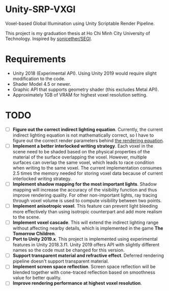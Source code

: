 # Unity-SRP-VXGI
Voxel-based Global Illumination using Unity Scriptable Render Pipeline.

This project is my graduation thesis at Ho Chi Minh City University of Technology. Inspired by [sonicether/SEGI](https://github.com/sonicether/SEGI).

# Requirements
+ Unity 2018 (Experimental API). Using Unity 2019 would require slight modification to the code.
+ Shader Model 4.5 or newer.
+ Graphic API that supports geometry shader (this excludes Metal API).
+ Approximately 1GB of VRAM for highest voxel resolution setting.

# TODO
* [ ] **Figure out the correct indirect lighting equation**. Currently, the current indirect lighting equation is not mathematically correct, so I have to figure out the correct render parameters behind [the rendering equation](https://en.wikipedia.org/wiki/Rendering_equation).
* [ ] **Implement a better interlocked writing strategy**. Each voxel in the scene need to be shaded based on the physical properties of the material of the surface overlapping the voxel. However, multiple surfaces can overlap the same voxel, which leads to race condition when writing to the same voxel. The current implementation consumes 2.5 times the memory needed for storing voxel data because of current interlocked writing strategy.
* [ ] **Implement shadow mapping for the most important lights**. Shadow mapping will increase the accuracy of the visibility function and thus improve rendering quality. For other non-important lights, ray tracing through voxel volume is used to compute visibility between two points.
* [ ] **Implement anisotropic voxel**. This feature can prevent light bleeding more effectively than using isotropic counterpart and add more realism to the scene.
* [ ] **Implement voxel cascade**. This will extend the indirect lighting range without affecting nearby details, which is implemented in the game **The Tomorrow Children**.
* [ ] **Port to Unity 2019.x**. This project is implemented using experimental features in Unity 2018.3.f1. Unity 2019 offers API with slightly different names so the code must be changed for this version.
* [ ] **Support transparent material and refractive effect**. Deferred rendering pipeline doesn't support transparent material.
* [ ] **Implement screen space reflection**. Screen space reflection will be blended together with cone-traced reflection based on smoothness value for better quality.
* [ ] **Improve rendering performance at highest voxel resolution**.
